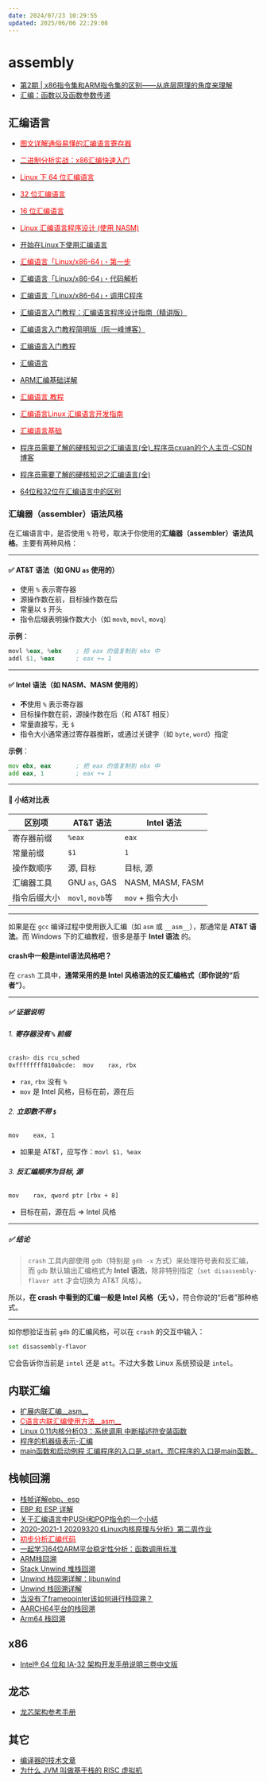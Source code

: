 ```yaml
---
date: 2024/07/23 10:29:55
updated: 2025/06/06 22:29:08
---
```


# assembly

- [第2期 | x86指令集和ARM指令集的区别——从底层原理的角度来理解](https://mp.weixin.qq.com/s/qqjvXXKG-3TtUFeccQ7ZGQ)
- [汇编：函数以及函数参数传递](https://mp.weixin.qq.com/s/ntctTSDp9FigAbblK6LvgA)

## 汇编语言

- [<font color=Red>图文详解通俗易懂的汇编语言寄存器</font>](https://www.jb51.net/article/230062.htm)
- [<font color=Red>二进制分析实战：x86汇编快速入门</font>](https://www.toutiao.com/article/7039892076707807748/)

- [<font color=Red>Linux 下 64 位汇编语言</font>](https://blog.codekissyoung.com/%E7%AC%AC%E9%9B%B6%E5%B1%82/64%E4%BD%8DCPU%E6%B1%87%E7%BC%96%E8%AF%AD%E8%A8%80)
- [<font color=Red>32 位汇编语言</font>](https://blog.codekissyoung.com/%E7%AC%AC%E9%9B%B6%E5%B1%82/32%E4%BD%8DCPU%E6%B1%87%E7%BC%96%E8%AF%AD%E8%A8%80)
- [<font color=Red>16 位汇编语言</font>](https://blog.codekissyoung.com/%E7%AC%AC%E9%9B%B6%E5%B1%82/16%E4%BD%8DCPU%E6%B1%87%E7%BC%96%E8%AF%AD%E8%A8%80)

- [<font color=Red>Linux 汇编语言程序设计 (使用 NASM)</font>](https://www.dazhuanlan.com/alzheimers/topics/1114443)

- [开始在Linux下使用汇编语言](https://www.jianshu.com/p/1bae868660ae)
- [<font color=Red>汇编语言「Linux/x86-64」・第一步</font>](https://www.bxtkezhan.xyz/post/022-asmx64-first/)
- [汇编语言「Linux/x86-64」・代码解析](https://www.bxtkezhan.xyz/post/026-asmx64-explanation/)
- [汇编语言「Linux/x86-64」・调用C程序](https://www.bxtkezhan.xyz/post/049-asmx64-c/)

- [汇编语言入门教程：汇编语言程序设计指南（精讲版）](http://c.biancheng.net/asm/)
- [汇编语言入门教程简明版（阮一峰博客）](http://www.ruanyifeng.com/blog/2018/01/assembly-language-primer.html)
- [汇编语言入门教程](https://www.ruanyifeng.com/blog/2018/01/assembly-language-primer.html)
- [汇编语言](https://www.cnblogs.com/euler0525/p/16313494.html)

- [ARM汇编基础详解](https://blog.csdn.net/weixin_45309916/article/details/107837561)

- [<font color=Red>汇编语言 教程</font>](https://www.jc2182.com/assemblylanguage/assembly-language-jiaocheng.html)
- [<font color=Red>汇编语言Linux 汇编语言开发指南</font>](https://zhuanlan.zhihu.com/p/54853591)
- [<font color=Red>汇编语言基础</font>](https://github.com/fmw666/Assembly)
- [程序员需要了解的硬核知识之汇编语言(全)_程序员cxuan的个人主页-CSDN博客](https://blog.csdn.net/qq_36894974/article/details/103365258)
- [程序员需要了解的硬核知识之汇编语言(全)](https://www.cnblogs.com/cxuanBlog/p/11976084.html)

- [64位和32位在汇编语言中的区别](https://blog.csdn.net/qq_40148538/article/details/101355488)

### 汇编器（assembler）语法风格

在汇编语言中，是否使用 `%` 符号，取决于你使用的**汇编器（assembler）语法风格**。主要有两种风格：

---

#### ✅ AT\&T 语法（如 GNU `as` 使用的）

- 使用 `%` 表示寄存器
- 源操作数在前，目标操作数在后
- 常量以 `$` 开头
- 指令后缀表明操作数大小（如 `movb`, `movl`, `movq`）

**示例**：

```asm
movl %eax, %ebx    ; 把 eax 的值复制到 ebx 中
addl $1, %eax      ; eax += 1
```

---

#### ✅ Intel 语法（如 NASM、MASM 使用的）

- **不**使用 `%` 表示寄存器
- 目标操作数在前，源操作数在后（和 AT\&T 相反）
- 常量直接写，无 `$`
- 指令大小通常通过寄存器推断，或通过关键字（如 `byte`, `word`）指定

**示例**：

```asm
mov ebx, eax       ; 把 eax 的值复制到 ebx 中
add eax, 1         ; eax += 1
```

---

#### 🔁 小结对比表

| 区别项    | AT\&T 语法        | Intel 语法         |
| ------ | --------------- | ---------------- |
| 寄存器前缀  | `%eax`          | `eax`            |
| 常量前缀   | `$1`            | `1`              |
| 操作数顺序  | 源, 目标           | 目标, 源            |
| 汇编器工具  | GNU `as`, GAS   | NASM, MASM, FASM |
| 指令后缀大小 | `movl`, `movb`等 | `mov` + 指令大小     |

---

如果是在 `gcc` 编译过程中使用嵌入汇编（如 `asm` 或 `__asm__`），那通常是 **AT\&T 语法**。而 Windows 下的汇编教程，很多是基于 **Intel 语法** 的。

#### crash中一般是intel语法风格吧？

在 `crash` 工具中，**通常采用的是 Intel 风格语法的反汇编格式（即你说的“后者”）**。

---

##### ✅ 证据说明

###### 1. **寄存器没有 `%` 前缀**

```bash
crash> dis rcu_sched
0xffffffff810abcde:  mov    rax, rbx
```

- `rax`, `rbx` 没有 `%`
- `mov` 是 Intel 风格，目标在前，源在后

###### 2. **立即数不带 `$`**

```bash
mov    eax, 1
```

- 如果是 AT\&T，应写作：`movl $1, %eax`

###### 3. **反汇编顺序为目标, 源**

```bash
mov    rax, qword ptr [rbx + 8]
```

- 目标在前，源在后 ⇒ Intel 风格

---

##### ✅ 结论

> `crash` 工具内部使用 `gdb`（特别是 `gdb -x` 方式）来处理符号表和反汇编，而 `gdb` 默认输出汇编格式为 **Intel 语法**，除非特别指定（`set disassembly-flavor att` 才会切换为 AT\&T 风格）。

所以，**在 crash 中看到的汇编一般是 Intel 风格（无 `%`）**，符合你说的“后者”那种格式。

---

如你想验证当前 `gdb` 的汇编风格，可以在 `crash` 的交互中输入：

```bash
set disassembly-flavor
```

它会告诉你当前是 `intel` 还是 `att`。不过大多数 Linux 系统预设是 `intel`。

## 内联汇编

- [扩展内联汇编__asm__](https://blog.csdn.net/weixin_36209467/article/details/122113552)
- [<font color=Red>C语言内联汇编使用方法__asm__</font>](https://blog.csdn.net/qq_42931917/article/details/117779286)
- [Linux 0.11内核分析03：系统调用 中断描述符安装函数](https://blog.csdn.net/chenchengwudi/article/details/121089099#t5)
- [程序的机器级表示-汇编](https://pvcstillingradschool.github.io/miniWiki/programming/csapp/3_machine_level_programming.html)
- [main函数和启动例程 汇编程序的入口是_start，而C程序的入口是main函数。](https://www.cnblogs.com/xiaojianliu/articles/8733568.html)

## 栈帧回溯

- [栈帧详解ebp、esp](https://blog.csdn.net/qq_41658597/article/details/115603733)
- [EBP 和 ESP 详解](https://blog.csdn.net/qq_25814297/article/details/113475019)
- [关于汇编语言中PUSH和POP指令的一个小结](https://blog.csdn.net/qq_44288506/article/details/104767511)
- [2020-2021-1 20209320 《Linux内核原理与分析》第二周作业](https://www.cnblogs.com/dyyblog/p/13812922.html)
- [<font color=Red>初步分析汇编代码</font>](https://blog.csdn.net/assiduous_me/article/details/119488503)
- [一起学习64位ARM平台稳定性分析：函数调用标准](https://mp.weixin.qq.com/s/HRoddV3KuKlTl-3if5HN_w)
- [ARM栈回溯](https://mp.weixin.qq.com/s/I1I3Ee3b--hgnIoH_GCPjQ)
- [Stack Unwind 堆栈回溯](https://zhuanlan.zhihu.com/p/598210639)
- [Unwind 栈回溯详解：libunwind](https://blog.csdn.net/Rong_Toa/article/details/110846509)
- [Unwind 栈回溯详解](https://blog.csdn.net/pwl999/article/details/107569603)
- [当没有了framepointer该如何进行栈回溯？](https://zhuanlan.zhihu.com/p/665401236)
- [AARCH64平台的栈回溯](https://blog.csdn.net/lidan113lidan/article/details/121801335)
- [Arm64 栈回溯](https://mp.weixin.qq.com/s/lCu_-v0naIi6JpBqWzXcpA)

## x86

- [Intel® 64 位和 IA-32 架构开发手册说明三卷中文版](https://blog.csdn.net/weixin_43833642/article/details/108511881)

## 龙芯

- [龙芯架构参考手册](https://blog.csdn.net/weixin_43833642/article/details/108511881)

## 其它

- [编译器的技术文章](https://m.toutiao.com/article_series/7147341959684751880)
- [为什么 JVM 叫做基于栈的 RISC 虚拟机](https://mp.weixin.qq.com/s/E7XL4BVrJ99dG4RNo-olyQ)
